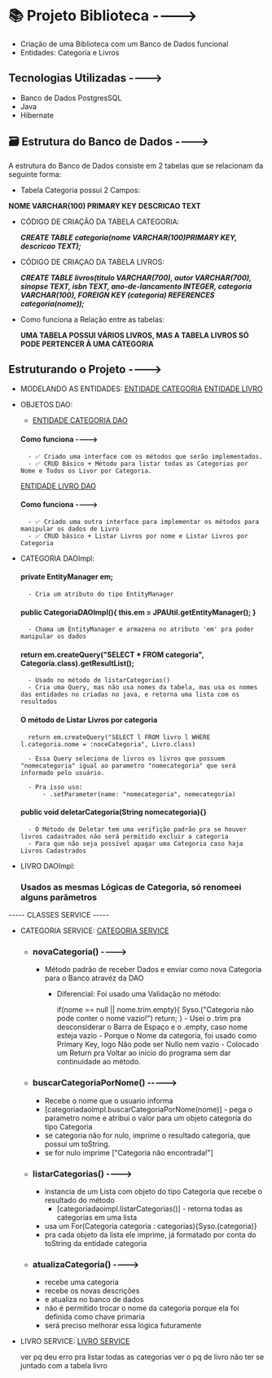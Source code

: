 # 📚 Projeto Biblioteca ---->

- Criação de uma Biblioteca com um Banco de Dados funcional
- Entidades: Categoria e Livros

## Tecnologias Utilizadas ---->

- Banco de Dados PostgresSQL
- Java
- Hibernate

## 🗃️ Estrutura do Banco de Dados ---->

A estrutura do Banco de Dados consiste em 2 tabelas que se relacionam da seguinte forma:

- Tabela Categoria possui 2 Campos:

**NOME VARCHAR(100) PRIMARY KEY**
**DESCRICAO TEXT**

- CÓDIGO DE CRIAÇÃO DA TABELA CATEGORIA:

    **_CREATE TABLE categoria(nome VARCHAR(100)PRIMARY KEY, descricao TEXT);_**

- CÓDIGO DE CRIAÇAO DA TABELA LIVROS:

    **_CREATE TABLE livros(titulo VARCHAR(700), autor VARCHAR(700), sinopse TEXT, isbn TEXT, ano-de-lancamento INTEGER, categoria VARCHAR(100), FOREIGN KEY (categoria) REFERENCES categoria(nome));_**

- Como funciona a Relação entre as tabelas: 

    **UMA TABELA POSSUI VÁRIOS LIVROS, MAS A TABELA LIVROS SÓ PODE PERTENCER À UMA CÁTEGORIA**




## Estruturando o Projeto ---->

- MODELANDO AS ENTIDADES: 
    [ENTIDADE CATEGORIA](../src/main/java/com/biblioteca/modelo/Categoria.java)
    [ENTIDADE LIVRO](../src/main/java/com/biblioteca/modelo/Livro.java)

- OBJETOS DAO: 
   - [ENTIDADE CATEGORIA DAO](../src/main/java/dao/CategoriaDAO.java)

    #### Como funciona ---->
        - ✅ Criado uma interface com os métodos que serão implementados.
        - ✅ CRUD Básico + Método para listar todas as Categorias por Nome e Todos os Livor por Categoria.

    [ENTIDADE LIVRO DAO](../src/main/java/dao/LivroDAO.java)

    #### Como funciona ---->
        - ✅ Criado uma outra interface para implementar os métodos para manipular os dados de Livro
        - ✅ CRUD básico + Listar Livros por nome e Listar Livros por Categoria

- CATEGORIA DAOImpl: 
    #### private EntityManager em;

        - Cria um atributo do tipo EntityManager

    #### public CategoriaDAOImpl(){ this.em = JPAUtil.getEntityManager(); }

        - Chama um EntityManager e armazena no atributo 'em' pra poder manipular os dados 
    
    ####  return em.createQuery("SELECT * FROM categoria", Categoria.class).getResultList();

        - Usado no método de listarCategorias() 
        - Cria uma Query, mas não usa nomes da tabela, mas usa os nomes das entidades no criadas no java, e retorna uma lista com os resultados 
    
    #### O método de Listar Livros por categoria 

        return em.createQuery("SELECT l FROM livro l WHERE l.categoria.nome = :noceCategoria", Livro.class)

        - Essa Query seleciona de livros os livros que possuem "nomecategoria" igual ao parametro "nomecategoria" que será informado pelo usuário.

        - Pra isso uso: 
            - .setParameter(name: "nomecategoria", nomecategoria)

    #### public void deletarCategoria(String nomecategoria){}

        - O Método de Deletar tem uma verifição padrão pra se houver livros cadastrados não será permitido excluir a categoria
        - Para que não seja possível apagar uma Categoria caso haja Livros Cadastrados

- LIVRO DAOImpl:
    ### Usados as mesmas Lógicas de Categoria, só renomeei alguns parâmetros


----- CLASSES SERVICE -----

- CATEGORIA SERVICE: 
    [CATEGORIA SERVICE](../src/main/java/com/biblioteca/services/CategoriaService.java)

    - ### novaCategoria() ---->
        - Método padrão de receber Dados e enviar como nova Categoria para o Banco atravéz da DAO

            - Diferencial: Foi usado uma Validação no método:

                if(nome == null || nome.trim.empty){
                    Syso.("Categoria não pode conter o nome vazio!")
                    return;
                }
                    - Usei o .trim pra desconsiderar o Barra de Espaço e o .empty, caso nome esteja vazio
                    - Porque o Nome da categoria, foi usado como Primary Key, logo Não pode ser Nullo nem vazio
                    - Colocado um Return pra Voltar ao início do programa sem dar continuidade ao método.
        
    - ### buscarCategoriaPorNome() ----->
        - Recebe o nome que o usuario informa
        - [categoriadaoimpl.buscarCategoriaPorNome(nome)] - pega o parametro nome e atribui o valor para um objeto categoria do tipo Categoria
        - se categoria não for nulo, imprime o resultado categoria, que possui um toString.
        - se for nulo imprime ["Categoria não encontrada!"]
    
    - ### listarCategorias() ---->
        - instancia de um Lista com objeto do tipo Categoria que recebe o resultado do método 
           - [categoriadaoimpl.listarCategorias()] - retorna todas as categorias em uma lista 
        - usa um For(Categoria categoria : categorias){Syso.(categoria)}
        - pra cada objeto da lista ele imprime, já formatado por conta do toString da entidade categoria

    - ### atualizaCategoria() ---->
        - recebe uma categoria
        - recebe os novas descrições
        - e atualiza no banco de dados
        - não é permitido trocar o nome da categoria porque ela foi definida como chave primaria
        - será preciso melhorar essa lógica futuramente

- LIVRO SERVICE: 
    [LIVRO SERVICE](../src/main/java/com/biblioteca/services/LivroService.java)


    ver pq deu erro pra listar todas as categorias
    ver o pq de livro não ter se juntado com a tabela livro